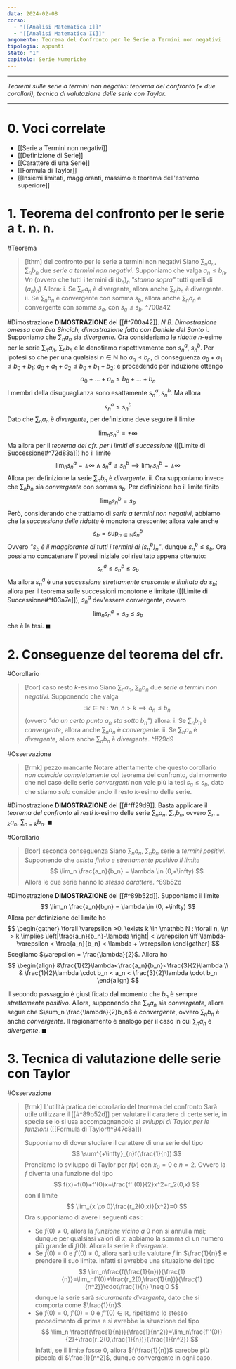 ```yaml
---
data: 2024-02-08
corso:
  - "[[Analisi Matematica I]]"
  - "[[Analisi Matematica II]]"
argomento: Teorema del Confronto per le Serie a Termini non negativi
tipologia: appunti
stato: "1"
capitolo: Serie Numeriche
---
```

- - -
*Teoremi sulle serie a termini non negativi: teorema del confronto (+ due corollari), tecnica di valutazione delle serie con Taylor.*
- - -
# 0. Voci correlate
- [[Serie a Termini non negativi]]
- [[Definizione di Serie]]
- [[Carattere di una Serie]]
- [[Formula di Taylor]]
- [[Insiemi limitati, maggioranti, massimo e teorema dell'estremo superiore]]
# 1. Teorema del confronto per le serie a t. n. n.
#Teorema 
> [!thm] del confronto per le serie a termini non negativi
> Siano $\sum_n a_n$, $\sum_n b_n$ due *serie a termini non negativi*.
> Supponiamo che valga $a_n \leq b_n, \forall n$ (ovvero che tutti i termini di $(b_n)_n$ *"stanno sopra"* tutti quelli di $(a_n)_n$)
> Allora:
> i. Se $\sum_n a_n$ è divergente, allora anche $\sum_n b_n$ è divergente.
> ii. Se $\sum_n b_n$ è convergente con somma $s_b$, allora anche $\sum_n a_n$ è convergente con somma $s_a$, con $s_a \leq s_b$.
^700a42

#Dimostrazione 
**DIMOSTRAZIONE** del [[#^700a42]].
*N.B. Dimostrazione omessa con Eva Sincich, dimostrazione fatta con Daniele del Santo*
i. Supponiamo che $\sum_n a_n$ sia *divergente*. Ora consideriamo le *ridotte* $n$-esime per le serie $\sum_n a_n$, $\sum_n b_n$ e le denotiamo rispettivamente con $s^a_n$, $s^b_n$.
Per ipotesi so che per una qualsiasi $n \in \mathbb{N}$ ho $a_n \leq b_n$, di conseguenza $a_0+a_1 \leq b_0+b_1$; $a_0+a_1+a_2\leq b_0+b_1+b_2$; e procedendo per induzione ottengo
$$
a_0+\ldots+a_n \leq b_0+\ldots+b_n
$$
I membri della disuguaglianza sono esattamente $s_n^a, s_n^b$.
Ma allora
$$
s_n^a \leq s^b_n
$$
Dato che $\sum_n a_n$ è *divergente*, per definizione deve seguire il limite
$$ 
\lim_n s_n^a = \pm\infty
$$
Ma allora per il *teorema del cfr. per i limiti di successione* ([[Limite di Successione#^72d83a]]) ho il limite
$$ 
\lim_n s^a_n = \pm\infty \land s_n^a \leq s_n^b \implies \lim_n s_n^b = \pm\infty
$$
Allora per definizione la serie $\sum_n b_n$ è *divergente*.
ii. Ora supponiamo invece che $\sum_n b_n$ sia *convergente* con somma $s_b$.
Per definizione ho il limite finito
$$
\lim_n s_n^b = s_b
$$
Però, considerando che trattiamo di *serie a termini non negativi*, abbiamo che la *successione delle ridotte* è monotona crescente; allora vale anche
$$ 
s_b = \sup_{n \in \mathbb{N}}{s_n^b}
$$
Ovvero *"$s_b$ è il maggiorante di tutti i termini di $(s^b_n)_n$"*, dunque $s_n^b \leq s_b$. 
Ora possiamo concatenare l'ipotesi iniziale col risultato appena ottenuto:
$$
s_n^a \leq s_n^b \leq s_b
$$
Ma allora $s_n^a$ è una *successione strettamente crescente e limitata da $s_b$*; allora per il teorema sulle successioni monotone e limitate ([[Limite di Successione#^f03a7e]]), $s_n^a$ dev'essere convergente, ovvero
$$
\lim_n s_n^a = s_a \leq s_b
$$
che è la tesi. $\blacksquare$

# 2. Conseguenze del teorema del cfr.
#Corollario 
> [!cor] caso resto $k$-esimo
> Siano $\sum_n a_n$, $\sum_n b_n$ due *serie a termini non negativi*.
> Supponendo che valga
> $$ 
> \exists k \in \mathbb{N}: \forall n, n>k \implies a_n \leq b_n
> $$
> (ovvero *"da un certo punto $a_n$ sta sotto $b_n$"*)
> allora:
> i. Se $\sum_n b_n$ è *convergente*, allora anche $\sum_n a_n$ è *convergente*.
> ii. Se $\sum_n a_n$ è *divergente*, allora anche $\sum_n b_n$ è *divergente*.
^ff29d9

#Osservazione 
> [!rmk] pezzo mancante
> Notare attentamente che questo corollario *non coincide completamente* col teorema del confronto, dal momento che nel caso delle serie *convergenti* non vale più la tesi $s_a \leq s_b$, dato che stiamo *solo* considerando il resto $k$-esimo delle serie.

#Dimostrazione 
**DIMOSTRAZIONE** del [[#^ff29d9]].
Basta applicare il *teorema del confronto* ai *resti* $k$-esimo delle serie $\sum_n a_n$, $\sum_n b_n$, ovvero $\sum_{n=k}a_n$, $\sum_{n=k} b_n$. $\blacksquare$

#Corollario 
> [!cor] seconda conseguenza
> Siano $\sum_n a_n$, $\sum_n b_n$ serie a *termini positivi*.
> Supponendo che *esista finito e strettamente positivo il limite*
> $$
> \lim_n \frac{a_n}{b_n} = \lambda \in (0,+\infty)
> $$
> Allora le due serie hanno lo *stesso carattere*.
^89b52d

#Dimostrazione 
**DIMOSTRAZIONE** del [[#^89b52d]].
Supponiamo il limite 
$$ 
\lim_n \frac{a_n}{b_n} = \lambda \in (0, +\infty)
$$
Allora per definizione del limite ho
$$
\begin{gather}
\forall \varepsilon >0, \exists k \in \mathbb N : \forall n, \\n > k \implies \left|\frac{a_n}{b_n}-\lambda \right| < \varepsilon \iff \lambda-\varepsilon < \frac{a_n}{b_n} < \lambda + \varepsilon
\end{gather}
$$
Scegliamo $\varepsilon = \frac{\lambda}{2}$. Allora ho
$$
\begin{align}
&\frac{1}{2}\lambda<\frac{a_n}{b_n}<\frac{3}{2}\lambda
\\
& \frac{1}{2}\lambda \cdot b_n < a_n < \frac{3}{2}\lambda \cdot b_n
\end{align}
$$

Il secondo passaggio è giustificato dal momento che $b_n$ è sempre *strettamente positivo*.
Allora, supponendo che $\sum_n a_n$ sia *convergente*, allora segue che $\sum_n \frac{\lambda}{2}b_n$ è *convergente*, ovvero $\sum_n b_n$ è anche *convergente*.
Il ragionamento è analogo per il caso in cui $\sum_n a_n$ è *divergente*. $\blacksquare$

# 3. Tecnica di valutazione delle serie con Taylor
#Osservazione 
> [!rmk] L'utilità pratica del corollario del teorema del confronto
> Sarà utile utilizzare il [[#^89b52d]] per valutare il carattere di certe serie, in specie se lo si usa accompagnandolo ai *sviluppi di Taylor per le funzioni* ([[Formula di Taylor#^947c8a]])
> 
> Supponiamo di dover studiare il carattere di una serie del tipo
> $$
> \sum^{+\infty}_{n}f(\frac{1}{n})
> $$
> Prendiamo lo sviluppo di Taylor per $f(x)$ con $x_0=0$ e $n=2$. Ovvero la $f$ diventa una funzione del tipo
> $$
> f(x)=f(0)+f'(0)x+\frac{f''(0)}{2}x^2+r_2(0,x)
> $$
> con il limite
> $$
> \lim_{x \to 0}\frac{r_2(0,x)}{x^2}=0
> $$
> Ora supponiamo di avere i seguenti casi:
> - Se $f(0) \neq 0$, allora la *funzione vicino a* $0$ non si annulla mai; dunque per qualsiasi valori di $x$, abbiamo la somma di un numero più grande di $f(0)$. Allora la serie è *divergente*.
> - Se $f(0)=0$ e $f'(0)\neq0$, allora sarà utile valutare $f$ in $\frac{1}{n}$ e prendere il suo limite.
> Infatti si avrebbe una situazione del tipo
> $$
> \lim_n\frac{f(\frac{1}{n})}{\frac{1}{n}}=\lim_nf'(0)+\frac{r_2(0,\frac{1}{n})}{\frac{1}{n^2}}\cdot\frac{1}{n} \neq 0
> $$
> dunque la serie sarà *sicuramente divergente*, dato che si comporta come $\frac{1}{n}$.
> - Se $f(0)=0$, $f'(0)=0$ e $f''(0) \in \mathbb{R}$, ripetiamo lo stesso procedimento di prima e si avrebbe la situazione del tipo
> $$
> \lim_n \frac{f(\frac{1}{n})}{\frac{1}{n^2}}=\lim_n\frac{f''(0)}{2}+\frac{r_2(0,\frac{1}{n})}{\frac{1}{n^2}}
> $$
> Infatti, se il limite fosse $0$, allora $f(\frac{1}{n})$ sarebbe più piccola di $\frac{1}{n^2}$, dunque convergente in ogni caso.
> $$
> $$
